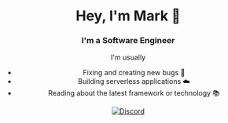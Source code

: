<div align="center">
  <h1>Hey, I'm Mark 🤠</h1>
  <h3>I'm a Software Engineer</h3>
  
  I'm usually
  - Fixing and creating new bugs 🐛
  - Building serverless applications ☁️
  - Reading about the latest framework or technology 📚
  
  [![Discord](https://img.shields.io/badge/-kMar%230004-black.svg?style=flat-square&logo=discord&logoColor=white&colorB=5865F2)](https://discord.com/users/399308520799076362)
</div>

